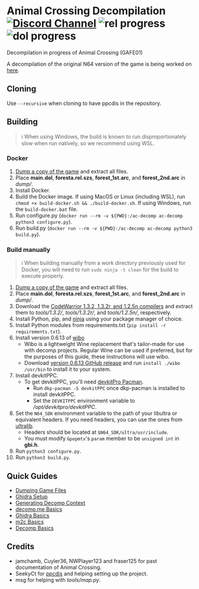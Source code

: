 # Animal Crossing Decompilation [![Discord Channel][discord-badge]][discord] ![rel progress] ![dol progress]
[discord]: https://discord.gg/hKx3FJJgrV
[discord-badge]: https://img.shields.io/discord/727908905392275526?color=%237289DA&logo=discord&logoColor=%23FFFFFF
[rel progress]: https://img.shields.io/endpoint?label=rel&url=https%3A%2F%2Fprogress.decomp.club%2Fdata%2Fanimalcrossing%2Fus%2Frel%2F%3Fmode%3Dshield%26measure%3Dcode
[dol progress]: https://img.shields.io/endpoint?label=dol&url=https%3A%2F%2Fprogress.decomp.club%2Fdata%2Fanimalcrossing%2Fus%2Fdol%2F%3Fmode%3Dshield%26measure%3Dcode

Decompilation in progress of Animal Crossing (GAFE01)

A decompilation of the original N64 version of the game is being worked on [here](https://github.com/zeldaret/af).

## Cloning

Use `--recursive` when cloning to have ppcdis in the repository. 

## Building

> ℹ️ When using Windows, the build is known to run disproportionately slow when run natively, so we recommend using WSL.

### Docker

1. [Dump a copy of the game](./docs/extract_game.md) and extract all files.
2. Place **main.dol**, **foresta.rel.szs**, **forest_1st.arc**, and **forest_2nd.arc** in *dump/*.
3. Install Docker.
4. Build the Docker image. If using MacOS or Linux (including WSL), run `chmod +x build-docker.sh && ./build-docker.sh`. If using Windows, run the `build-docker.bat` file.
5. Run configure.py (`docker run --rm -v ${PWD}:/ac-decomp ac-decomp python3 configure.py`).
6. Run build.py (`docker run --rm -v ${PWD}:/ac-decomp ac-decomp python3 build.py`).

### Build manually

> ℹ️ When building manually from a work directory previously used for Docker, you will need to run `sudo ninja -t clean` for the build to execute properly.

1. [Dump a copy of the game](./docs/extract_game.md) and extract all files.
2. Place **main.dol**, **foresta.rel.szs**, **forest_1st.arc**, and **forest_2nd.arc** in *dump/*.
3. Download the [CodeWarrior 1.3.2, 1.3.2r, and 1.2.5n compilers](https://files.decomp.dev/compilers_latest.zip) and extract them to *tools/1.3.2/*, *tools/1.3.2r/*, and *tools/1.2.5n/*, respectively.
4. Install Python, pip, and [ninja](https://github.com/ninja-build/ninja/wiki/Pre-built-Ninja-packages#package-managers) using your package manager of choice.
5. Install Python modules from requirements.txt (`pip install -r requirements.txt`).
6. Install version 0.6.13 of [wibo](https://github.com/decompals/wibo)
    - Wibo is a lightweight Wine replacement that's tailor-made for use with decomp projects. Regular Wine can be used if preferred, but for the purposes of this guide, these instructions will use wibo.
    - Download [version 0.6.13 GitHub release](https://github.com/decompals/wibo/releases/tag/0.6.13) and run `install ./wibo /usr/bin` to install it to your system.
7. Install devkitPPC.
    - To get devkitPPC, you'll need [devkitPro Pacman](https://devkitpro.org/wiki/devkitPro_pacman#Installing_devkitPro_Pacman).
        - Run `dkp-pacman -S devkitPPC` once dkp-pacman is installed to install devkitPPC.
        - Set the `DEVKITPPC` environment variable to */opt/devkitpro/devkitPPC*.
8. Set the `N64_SDK` environment variable to the path of your libultra or equivalent headers. If you need headers, you can use the ones from [ultralib](https://github.com/decompals/ultralib).
    - Headers should be located at `$N64_SDK/ultra/usr/include`.
    - You must modify `Gpopmtx`'s `param` member to be `unsigned int` in **gbi.h**.
9. Run `python3 configure.py`.
10. Run `python3 build.py`.

## Quick Guides
- [Dumping Game Files](./docs/extract_game.md)
- [Ghidra Setup](./docs/ghidra_setup.md)
- [Generating Decomp Context](./docs/generating_decomp_context.md)
- [decomp.me Basics](./docs/decomp_me_basics.md)
- [Ghidra Basics](./docs/ghidra_basics.md)
- [m2c Basics](./docs/m2c_basics.md)
- [Decomp Basics](./docs/decomp_basics.md)

## Credits

- jamchamb, Cuyler36, NWPlayer123 and fraser125 for past documentation of Animal Crossing.
- SeekyCt for [ppcdis](https://github.com/SeekyCt/ppcdis/) and helping setting up the project.
- msg for helping with *tools/map.py*.
